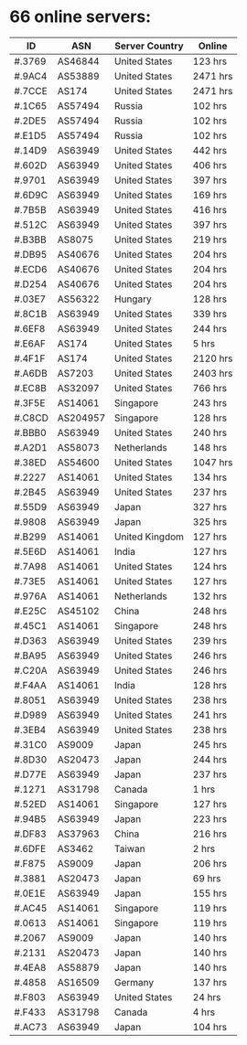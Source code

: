 # 66 online servers:

| ID | ASN | Server Country | Online |
| ------ | ------ | ------ | ------ |
| #.3769 | AS46844 | United States | 123 hrs |
| #.9AC4 | AS53889 | United States | 2471 hrs |
| #.7CCE | AS174 | United States | 2471 hrs |
| #.1C65 | AS57494 | Russia | 102 hrs |
| #.2DE5 | AS57494 | Russia | 102 hrs |
| #.E1D5 | AS57494 | Russia | 102 hrs |
| #.14D9 | AS63949 | United States | 442 hrs |
| #.602D | AS63949 | United States | 406 hrs |
| #.9701 | AS63949 | United States | 397 hrs |
| #.6D9C | AS63949 | United States | 169 hrs |
| #.7B5B | AS63949 | United States | 416 hrs |
| #.512C | AS63949 | United States | 397 hrs |
| #.B3BB | AS8075 | United States | 219 hrs |
| #.DB95 | AS40676 | United States | 204 hrs |
| #.ECD6 | AS40676 | United States | 204 hrs |
| #.D254 | AS40676 | United States | 204 hrs |
| #.03E7 | AS56322 | Hungary | 128 hrs |
| #.8C1B | AS63949 | United States | 339 hrs |
| #.6EF8 | AS63949 | United States | 244 hrs |
| #.E6AF | AS174 | United States | 5 hrs |
| #.4F1F | AS174 | United States | 2120 hrs |
| #.A6DB | AS7203 | United States | 2403 hrs |
| #.EC8B | AS32097 | United States | 766 hrs |
| #.3F5E | AS14061 | Singapore | 243 hrs |
| #.C8CD | AS204957 | Singapore | 128 hrs |
| #.BBB0 | AS63949 | United States | 240 hrs |
| #.A2D1 | AS58073 | Netherlands | 148 hrs |
| #.38ED | AS54600 | United States | 1047 hrs |
| #.2227 | AS14061 | United States | 134 hrs |
| #.2B45 | AS63949 | United States | 237 hrs |
| #.55D9 | AS63949 | Japan | 327 hrs |
| #.9808 | AS63949 | Japan | 325 hrs |
| #.B299 | AS14061 | United Kingdom | 127 hrs |
| #.5E6D | AS14061 | India | 127 hrs |
| #.7A98 | AS14061 | United States | 124 hrs |
| #.73E5 | AS14061 | United States | 127 hrs |
| #.976A | AS14061 | Netherlands | 132 hrs |
| #.E25C | AS45102 | China | 248 hrs |
| #.45C1 | AS14061 | Singapore | 248 hrs |
| #.D363 | AS63949 | United States | 239 hrs |
| #.BA95 | AS63949 | United States | 246 hrs |
| #.C20A | AS63949 | United States | 246 hrs |
| #.F4AA | AS14061 | India | 128 hrs |
| #.8051 | AS63949 | United States | 238 hrs |
| #.D989 | AS63949 | United States | 241 hrs |
| #.3EB4 | AS63949 | United States | 238 hrs |
| #.31C0 | AS9009 | Japan | 245 hrs |
| #.8D30 | AS20473 | Japan | 244 hrs |
| #.D77E | AS63949 | Japan | 237 hrs |
| #.1271 | AS31798 | Canada | 1 hrs |
| #.52ED | AS14061 | Singapore | 127 hrs |
| #.94B5 | AS63949 | Japan | 223 hrs |
| #.DF83 | AS37963 | China | 216 hrs |
| #.6DFE | AS3462 | Taiwan | 2 hrs |
| #.F875 | AS9009 | Japan | 206 hrs |
| #.3881 | AS20473 | Japan | 69 hrs |
| #.0E1E | AS63949 | Japan | 155 hrs |
| #.AC45 | AS14061 | Singapore | 119 hrs |
| #.0613 | AS14061 | Singapore | 119 hrs |
| #.2067 | AS9009 | Japan | 140 hrs |
| #.2131 | AS20473 | Japan | 140 hrs |
| #.4EA8 | AS58879 | Japan | 140 hrs |
| #.4858 | AS16509 | Germany | 137 hrs |
| #.F803 | AS63949 | United States | 24 hrs |
| #.F433 | AS31798 | Canada | 4 hrs |
| #.AC73 | AS63949 | Japan | 104 hrs |

